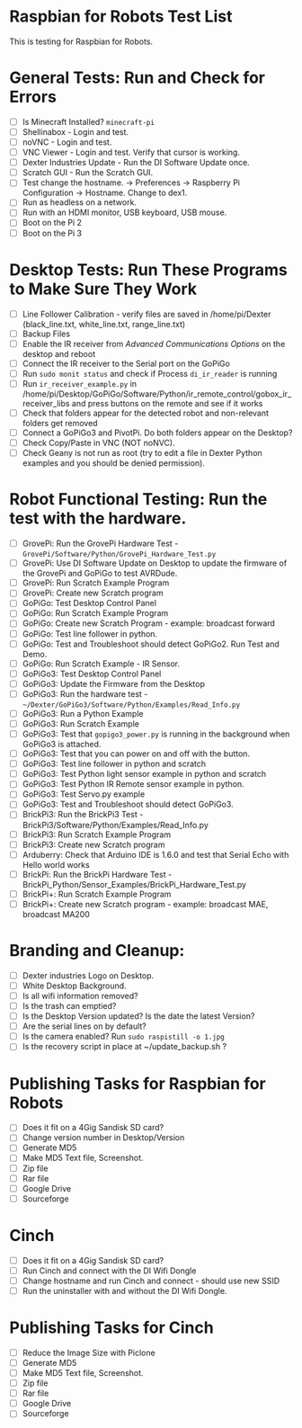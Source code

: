 # Raspbian for Robots Test List

This is testing for Raspbian for Robots.

General Tests:  Run and Check for Errors
=====================================
- [ ] Is Minecraft Installed?  `minecraft-pi`
- [ ] Shellinabox - Login and test. 
- [ ] noVNC - Login and test.
- [ ] VNC Viewer - Login and test. Verify that cursor is working.
- [ ] Dexter Industries Update - Run the DI Software Update once.
- [ ] Scratch GUI - Run the Scratch GUI.
- [ ] Test change the hostname. -> Preferences -> Raspberry Pi Configuration -> Hostname.  Change to dex1.
- [ ] Run as headless on a network.
- [ ] Run with an HDMI monitor, USB keyboard, USB mouse.
- [ ] Boot on the Pi 2
- [ ] Boot on the Pi 3

Desktop Tests:  Run These Programs to Make Sure They Work
=====================================
- [ ] Line Follower Calibration - verify files are saved in /home/pi/Dexter (black_line.txt, white_line.txt, range_line.txt)
- [ ] Backup Files
- [ ] Enable the IR receiver from *Advanced Communications Options* on the desktop and reboot
- [ ] Connect the IR receiver to the Serial port on the GoPiGo
- [ ] Run `sudo monit status` and check if Process `di_ir_reader` is running
- [ ] Run `ir_receiver_example.py` in /home/pi/Desktop/GoPiGo/Software/Python/ir_remote_control/gobox_ir_receiver_libs and press buttons on the remote and see if it works
- [ ] Check that folders appear for the detected robot and non-relevant folders get removed
- [ ] Connect a GoPiGo3 and PivotPi.  Do both folders appear on the Desktop?
- [ ] Check Copy/Paste in VNC (NOT noNVC).
- [ ] Check Geany is not run as root (try to edit a file in Dexter Python examples and you should be denied permission).

Robot Functional Testing:  Run the test with the hardware.
=====================================
- [ ] GrovePi: Run the GrovePi Hardware Test - `GrovePi/Software/Python/GrovePi_Hardware_Test.py`
- [ ] GrovePi: Use DI Software Update on Desktop to update the firmware of the GrovePi and GoPiGo to test AVRDude.
- [ ] GrovePi: Run Scratch Example Program
- [ ] GrovePi: Create new Scratch program
- [ ] GoPiGo: Test Desktop Control Panel
- [ ] GoPiGo: Run Scratch Example Program
- [ ] GoPiGo: Create new Scratch Program - example: broadcast forward
- [ ] GoPiGo: Test line follower in python.
- [ ] GoPiGo: Test and Troubleshoot should detect GoPiGo2.  Run Test and Demo.
- [ ] GoPiGo: Run Scratch Example - IR Sensor.
- [ ] GoPiGo3: Test Desktop Control Panel
- [ ] GoPiGo3: Update the Firmware from the Desktop
- [ ] GoPiGo3: Run the hardware test - `~/Dexter/GoPiGo3/Software/Python/Examples/Read_Info.py`
- [ ] GoPiGo3: Run a Python Example
- [ ] GoPiGo3: Run Scratch Example
- [ ] GoPiGo3: Test that `gopigo3_power.py` is running in the background when GoPiGo3 is attached.
- [ ] GoPiGo3: Test that you can power on and off with the button.
- [ ] GoPiGo3: Test line follower in python and scratch
- [ ] GoPiGo3: Test Python light sensor example in python and scratch
- [ ] GoPiGo3: Test Python IR Remote sensor example in python.
- [ ] GoPiGo3: Test Servo.py example
- [ ] GoPiGo3: Test and Troubleshoot should detect GoPiGo3.
- [ ] BrickPi3: Run the BrickPi3 Test - BrickPi3/Software/Python/Examples/Read_Info.py
- [ ] BrickPi3: Run Scratch Example Program
- [ ] BrickPi3: Create new Scratch program
- [ ] Arduberry: Check that Arduino IDE is 1.6.0 and test that Serial Echo with Hello world works
- [ ] BrickPi: Run the BrickPi Hardware Test - BrickPi_Python/Sensor_Examples/BrickPi_Hardware_Test.py
- [ ] BrickPi+: Run Scratch Example Program
- [ ] BrickPi+: Create new Scratch program - example: broadcast MAE, broadcast MA200

Branding and Cleanup:
=====================================
- [ ] Dexter industries Logo on Desktop.
- [ ] White Desktop Background.
- [ ] Is all wifi information removed?
- [ ] Is the trash can emptied?
- [ ] Is the Desktop Version updated?  Is the date the latest Version?
- [ ] Are the serial lines on by default?
- [ ] Is the camera enabled?  Run `sudo raspistill -o 1.jpg`
- [ ] Is the recovery script in place at ~/update_backup.sh ?

Publishing Tasks for Raspbian for Robots
=====================================
- [ ] Does it fit on a 4Gig Sandisk SD card? 
- [ ] Change version number in Desktop/Version
- [ ] Generate MD5
- [ ] Make MD5 Text file, Screenshot.
- [ ] Zip file
- [ ] Rar file
- [ ] Google Drive
- [ ] Sourceforge

Cinch
=====================================
- [ ] Does it fit on a 4Gig Sandisk SD card?  
- [ ] Run Cinch and connect with the DI Wifi Dongle
- [ ] Change hostname and run Cinch and connect - should use new SSID
- [ ] Run the uninstaller with and without the DI Wifi Dongle.

Publishing Tasks for Cinch
=====================================
- [ ] Reduce the Image Size with Piclone
- [ ] Generate MD5
- [ ] Make MD5 Text file, Screenshot.
- [ ] Zip file
- [ ] Rar file
- [ ] Google Drive
- [ ] Sourceforge

